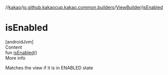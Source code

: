 //[kakao](../../../index.md)/[io.github.kakaocup.kakao.common.builders](../index.md)/[ViewBuilder](index.md)/[isEnabled](is-enabled.md)



# isEnabled  
[androidJvm]  
Content  
fun [isEnabled](is-enabled.md)()  
More info  


Matches the view if it is in ENABLED state

  



